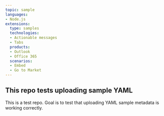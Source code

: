 ```yaml
---
topic: sample
languages:
- Node.js
extensions:
  type: samples
  technologies:
  - Actionable messages
  - Tabs
  products:
  - Outlook
  - Office 365
  scenarios:
  - Embed
  - Go to Market
---
```

## This repo tests uploading sample YAML
This is a test repo. Goal is to test that uploading YAML sample metadata is working correctly.
